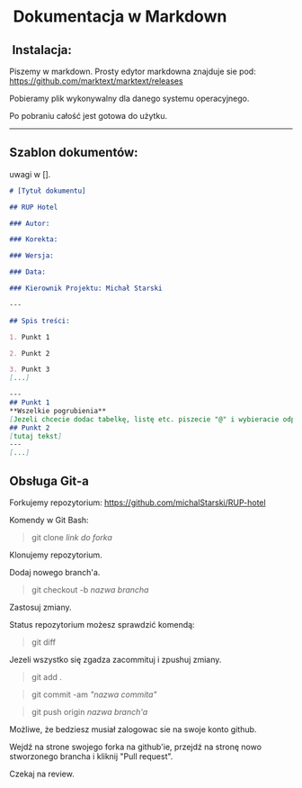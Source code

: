 #  Dokumentacja w Markdown

##  Instalacja:

Piszemy w markdown. Prosty edytor markdowna znajduje sie pod: https://github.com/marktext/marktext/releases

Pobieramy plik wykonywalny dla danego systemu operacyjnego.

Po pobraniu całość jest gotowa do użytku.

* * *

## Szablon dokumentów:

uwagi w [].

```markdown
# [Tytuł dokumentu]

## RUP Hotel

### Autor:

### Korekta: 

### Wersja:

### Data:

### Kierownik Projektu: Michał Starski

---

## Spis treści:

1. Punkt 1

2. Punkt 2

3. Punkt 3
[...]

---
## Punkt 1
**Wszelkie pogrubienia**
[Jezeli chcecie dodac tabelkę, listę etc. piszecie "@" i wybieracie odpowiednią opcje w dostepnej listy]
## Punkt 2
[tutaj tekst]
---
[...]
```

## Obsługa Git-a

Forkujemy repozytorium: https://github.com/michalStarski/RUP-hotel

Komendy w Git Bash:

> git clone _link do forka_

Klonujemy repozytorium.

Dodaj nowego branch'a.

> git checkout -b _nazwa brancha_

Zastosuj zmiany.

Status repozytorium możesz sprawdzić komendą:

> git diff

Jezeli wszystko się zgadza zacommituj i zpushuj zmiany.

> git add .

> git commit -am _"nazwa commita"_

> git push origin _nazwa branch'a_

Możliwe, że bedziesz musiał zalogowac sie na swoje konto github.

Wejdź na strone swojego forka na github'ie, przejdź na stronę nowo stworzonego brancha i kliknij "Pull request".

Czekaj na review.
